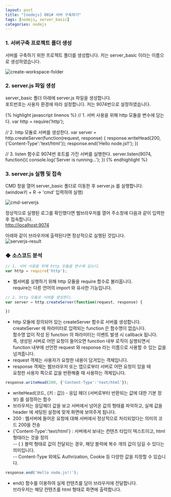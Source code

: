 ```yaml
---
layout: post
title: "[nodejs] 001# 서버 구축하기"
tags: [nodejs, server_basic]
categories: nodejs
---
```


### 1. 서버구축 프로젝트 폴더 생성  

서버를 구축하기 위한 프로젝트 폴더를 생성합니다. 저는 server_basic 이라는 이름으로 생성하였습니다.  

![create-workspace-folder](https://drive.google.com/uc?id=1D8GRN94R8gKIiy83u7NceqEXoHGkIbhs)

### 2. server.js 파일 생성  

server_basic 폴더 아래에 server.js 파일을 생성합니다.  
포트번호는 사용자 환경에 따라 설정합니다. 저는 9074번으로 설정하였습니다.  

{% highlight javascript linenos %}
// 1. 서버 사용을 위해 http 모듈을 변수에 담는다.
var http = require('http');

// 2. http 모듈로 서버를 생성한다.
var server = http.createServer(function(request, response) {
  response.writeHead(200, {'Content-Type':'text/html'});
  response.end('Hello node.js!!');
})

// 3. listen 함수로 9074번 포트를 가진 서버를 실행한다.
server.listen(9074, function(){
  console.log('Server is running...');
})
{% endhighlight %}

### 3. server.js 실행 및 접속  
CMD 창을 열어 server_basic 폴더로 이동한 후 server.js 를 실행합니다.  
(window키 + R → 'cmd' 입력하여 실행)  

![cmd-serverjs](https://drive.google.com/uc?id=1LPr1O0IaC8m1Z7iLE7PWOI-t-llgoxhK)  

정상적으로 실행된 로그를 확인했다면 웹브라우저를 열어 주소창에 다음과 같이 입력한 후 접속합니다.  
[http://localhost:9074](http://localhost:9074)  

아래와 같이 브라우저에 출력된다면 정상적으로 실행된 것입니다.  
![serverjs-result](https://drive.google.com/uc?id=10Bo2C2KGehkv_i2IfNGA0m9U1ZjqoUpC)  


### ◆ 소스코드 분석  

```javascript
// 1. 서버 사용을 위해 http 모듈을 변수에 담는다.
var http = require('http');
```

- 웹서버를 실행하기 위해 http 모듈을 require 함수로 불러옵니다.  
require는 다른 언어의 import 와 유사한 기능입니다.  

```javascript
// 2. http 모듈로 서버를 생성한다.
var server = http.createServer(function(request, response) {

})
```

-  http 모듈에 정의되어 있는 createServer 함수로 서버를 생성합니다.  
createServer 에 파라미터로 입력되는 function 은 함수명이 없습니다.  
함수명 없이 작성 된 function 의 파라미터는 이벤트 발생 시 callback 됩니다.  
즉, 생성된 서버로 어떤 요청이 들어오면 function 내부 로직이 실행되면서  
function 내부에 선언한 request 와 response 라는 이름으로 사용할 수 있는 값을 넘겨줍니다.  
- request 객체는 사용자가 요청한 내용이 담겨있는 객체입니다.  
- response 객체는 웹브라우저 또는 앱으로부터 서버로 어떤 요청이 있을 때  
요청한 사용자 쪽으로 값을 반환해줄 때 사용하는 객체입니다.  

```javascript
response.writeHead(200, {'Content-Type':'text/html'});
```

- writeHead(코드, {키 : 값}) - 응답 헤더 (서버로부터 반환되는 값에 대한 기본 정보) 를 설정하는 함수  
- 브라우저는 응답헤더 값을 보고 서버에서 넘어온 값의 형태를 파악하고, 실제 값을 header 에 세팅된 설정에 맞게 화면에 보여주게 됩니다.  
- 200 : 웹서버에 들어온 요청에 대해 서버에서 정상적으로 처리되었다는 의미의 코드 200을 전송  
- {'Content-Type':'text/html'} : 서버에서 보내는 컨텐츠 타입이 텍스트이고, html 형태라는 것을 정의  
-- { } 블럭 형태로 값이 전달되는 경우, 해당 블럭에 복수 개의 값이 담길 수 있다는 의미입니다.  
-- Content-Type 외에도 Authrization, Cookie 등 다양한 값을 지정할 수 있습니다.  

```javascript
response.end('Hello node.js!!');
```

- end() 함수를 이용하여 실제 컨텐츠를 담아 브라우저에 전달합니다.  
브라우저는 해당 컨텐츠를 html 형태로 화면에 출력합니다.
